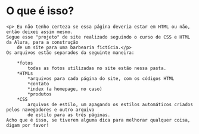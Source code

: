 <!DOCTYPE html>
<html lang="en">
<head>
    <meta charset="UTF-8">
    <meta http-equiv="X-UA-Compatible" content="IE=edge">
    <meta name="viewport" content="width=device-width, initial-scale=1.0">
    <title>read.me</title>
</head>
<body>
    <h1>O que é isso?</h1>

    <p> Eu não tenho certeza se essa página deveria estar em HTML ou não, então deixei assim mesmo.
    Segue esse "projeto" de site realizado seguindo o curso de CSS e HTML da Alura, para a construção 
        de um site para uma barbearia fictícia.</p>
    Os arquivos estão separados da seguinte maneira:
    
        *fotos
            todas as fotos utilizadas no site estão nessa pasta.
        *HTMLs
            *arquivos para cada página do site, com os códigos HTML
            *contato
            *index (a homepage, no caso)
            *produtos
        *CSS
            arquivos de estilo, um apagando os estilos automáticos criados pelos navegadores e outro arquivo
            de estilo para as três páginas.
    Acho que é isso, se tiverem alguma dica para melhorar qualquer coisa, digam por favor!
</body>
</html>
